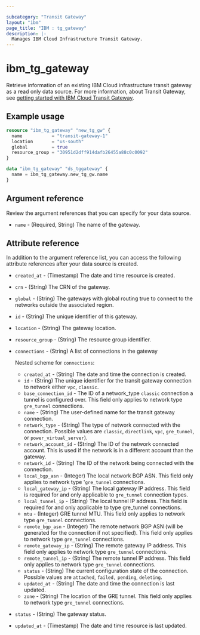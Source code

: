 ```yaml
---

subcategory: "Transit Gateway"
layout: "ibm"
page_title: "IBM : tg_gateway"
description: |-
  Manages IBM Cloud Infrastructure Transit Gateway.
---
```


# ibm_tg_gateway
Retrieve information of an existing IBM Cloud infrastructure transit gateway as a read only data source. For more information, about Transit Gateway, see [getting started with IBM Cloud Transit Gateway](https://cloud.ibm.com/docs/transit-gateway?topic=transit-gateway-getting-started).


## Example usage

```terraform
resource "ibm_tg_gateway" "new_tg_gw" {
  name           = "transit-gateway-1"
  location       = "us-south"
  global         = true
  resource_group = "30951d2dff914dafb26455a88c0c0092"
}

data "ibm_tg_gateway" "ds_tggateway" {
  name = ibm_tg_gateway.new_tg_gw.name
}
```

## Argument reference
Review the argument references that you can specify for your data source. 

- `name` - (Required, String) The name of the gateway.

## Attribute reference
In addition to the argument reference list, you can access the following attribute references after your data source is created. 

- `created_at` - (Timestamp) The date and time resource is created.
- `crn` - (String) The CRN of the gateway.
- `global` - (String) The gateways with global routing true to connect to the networks outside the associated region.
- `id` - (String) The unique identifier of this gateway.
- `location` - (String) The gateway location.
- `resource_group` - (String) The resource group identifier.
- `connections` - (String) A list of connections in the gateway

  Nested scheme for `connections`:
	- `created_at` - (String) The date and time the connection is created.
	- `id` - (String) The unique identifier for the transit gateway connection to network either `vpc`,  `classic`.
    - `base_connection_id` - The ID of a network_type `classic` connection a tunnel is configured over.  This field only applies to network type `gre_tunnel` connections.
	- `name` - (String) The user-defined name for the transit gateway connection.
	- `network_type` - (String) The type of network connected with the connection. Possible values are `classic`, `directlink`, `vpc`, `gre_tunnel`, or `power_virtual_server`).
	- `network_account_id` - (String) The ID of the network connected account. This is used if the network is in a different account than the gateway.
	- `network_id` - (String) The ID of the network being connected with the connection.
    - `local_bgp_asn` - (Integer) The local network BGP ASN. This field only applies to network type '`gre_tunnel` connections.
    - `local_gateway_ip` - (String) The local gateway IP address.  This field is required for and only applicable to `gre_tunnel` connection types.
    - `local_tunnel_ip` - (String) The local tunnel IP address. This field is required for and only applicable to type gre_tunnel connections.
    - `mtu` - (Integer) GRE tunnel MTU. This field only applies to network type `gre_tunnel` connections.
    - `remote_bgp_asn` - (Integer) The remote network BGP ASN (will be generated for the connection if not specified). This field only applies to network type `gre_tunnel` connections.
    - `remote_gateway_ip` - (String) The remote gateway IP address. This field only applies to network type `gre_tunnel` connections.
    - `remote_tunnel_ip` - (String) The remote tunnel IP address. This field only applies to network type `gre_tunnel` connections.
	- `status` - (String) The current configuration state of the connection. Possible values are `attached`, `failed,` `pending`, `deleting`.
	- `updated_at` - (String) The date and time the connection is last updated.
    - `zone` - (String) The location of the GRE tunnel. This field only applies to network type `gre_tunnel` connections.
- `status` - (String) The gateway status.
- `updated_at` - (Timestamp) The date and time resource is last updated.
